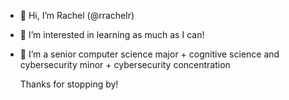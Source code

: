 - 👋 Hi, I’m Rachel (@rrachelr)
- 👀 I’m interested in learning as much as I can!
- 🌱 I’m a senior computer science major + cognitive science and cybersecurity minor + cybersecurity concentration

  Thanks for stopping by!

<!---
rrachelr/rrachelr is a ✨ special ✨ repository because its `README.md` (this file) appears on your GitHub profile.
You can click the Preview link to take a look at your changes.
--->
